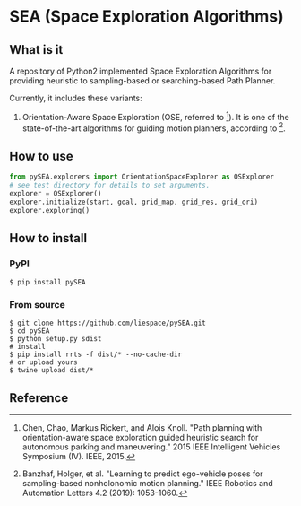# SEA (Space Exploration Algorithms)
## What is it
A repository of Python2 implemented Space Exploration Algorithms for providing heuristic to sampling-based or searching-based Path Planner.

Currently, it includes these variants:

1. Orientation-Aware Space Exploration (OSE, referred to [^1]). It is one of the state-of-the-art algorithms for guiding motion planners, according to [^2].

## How to use
```python
from pySEA.explorers import OrientationSpaceExplorer as OSExplorer
# see test directory for details to set arguments.
explorer = OSExplorer()
explorer.initialize(start, goal, grid_map, grid_res, grid_ori)
explorer.exploring()
```
## How to install
### PyPI
```shell script
$ pip install pySEA
```
### From source
```shell script
$ git clone https://github.com/liespace/pySEA.git
$ cd pySEA
$ python setup.py sdist
# install
$ pip install rrts -f dist/* --no-cache-dir
# or upload yours
$ twine upload dist/*
```

## Reference
[^1]: Chen, Chao, Markus Rickert, and Alois Knoll. "Path planning with orientation-aware space exploration guided heuristic search for autonomous parking and maneuvering." 2015 IEEE Intelligent Vehicles Symposium (IV). IEEE, 2015.

[^2]: Banzhaf, Holger, et al. "Learning to predict ego-vehicle poses for sampling-based nonholonomic motion planning." IEEE Robotics and Automation Letters 4.2 (2019): 1053-1060.